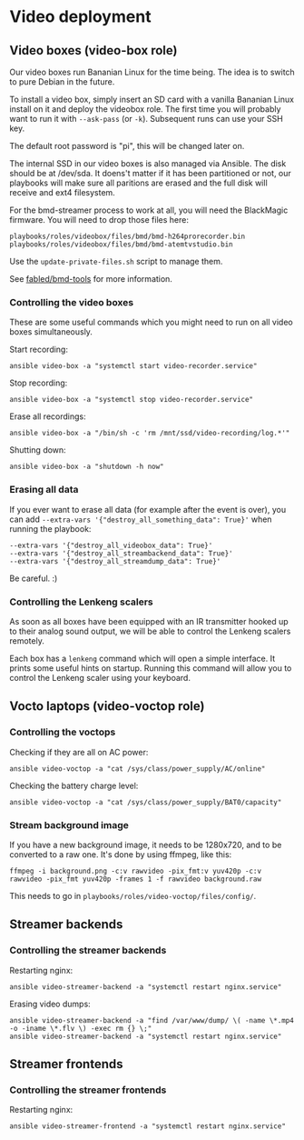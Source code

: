 # Video deployment

## Video boxes (video-box role)

Our video boxes run Bananian Linux for the time being. The idea is to switch to
pure Debian in the future.

To install a video box, simply insert an SD card with a vanilla Bananian Linux
install on it and deploy the videobox role. The first time you will probably
want to run it with `--ask-pass` (or `-k`). Subsequent runs can use your SSH
key.

The default root password is "pi", this will be changed later on.

The internal SSD in our video boxes is also managed via Ansible. The disk should
be at /dev/sda. It doens't matter if it has been partitioned or not, our
playbooks will make sure all paritions are erased and the full disk will receive
and ext4 filesystem.

For the bmd-streamer process to work at all, you will need the BlackMagic
firmware. You will need to drop those files here:

    playbooks/roles/videobox/files/bmd/bmd-h264prorecorder.bin
    playbooks/roles/videobox/files/bmd/bmd-atemtvstudio.bin

Use the `update-private-files.sh` script to manage them.

See [fabled/bmd-tools](https://github.com/fabled/bmd-tools) for more
information.

### Controlling the video boxes

These are some useful commands which you might need to run on all video boxes
simultaneously.

Start recording:

    ansible video-box -a "systemctl start video-recorder.service"

Stop recording:

    ansible video-box -a "systemctl stop video-recorder.service"

Erase all recordings:

    ansible video-box -a "/bin/sh -c 'rm /mnt/ssd/video-recording/log.*'"

Shutting down:

    ansible video-box -a "shutdown -h now"

### Erasing all data

If you ever want to erase all data (for example after the event is over), you
can add `--extra-vars '{"destroy_all_something_data": True}'` when running the
playbook:

    --extra-vars '{"destroy_all_videobox_data": True}'
    --extra-vars '{"destroy_all_streambackend_data": True}'
    --extra-vars '{"destroy_all_streamdump_data": True}'

Be careful. :)

### Controlling the Lenkeng scalers

As soon as all boxes have been equipped with an IR transmitter hooked up to
their analog sound output, we will be able to control the Lenkeng scalers
remotely.

Each box has a `lenkeng` command which will open a simple interface. It prints
some useful hints on startup. Running this command will allow you to control
the Lenkeng scaler using your keyboard.


## Vocto laptops (video-voctop role)

### Controlling the voctops

Checking if they are all on AC power:

    ansible video-voctop -a "cat /sys/class/power_supply/AC/online"

Checking the battery charge level:

    ansible video-voctop -a "cat /sys/class/power_supply/BAT0/capacity"

### Stream background image

If you have a new background image, it needs to be 1280x720, and to be
converted to a raw one. It's done by using ffmpeg, like this:

`ffmpeg -i background.png -c:v rawvideo -pix_fmt:v yuv420p -c:v rawvideo -pix_fmt yuv420p -frames 1 -f rawvideo background.raw`

This needs to go in `playbooks/roles/video-voctop/files/config/`.


## Streamer backends

### Controlling the streamer backends

Restarting nginx:

    ansible video-streamer-backend -a "systemctl restart nginx.service"

Erasing video dumps:

    ansible video-streamer-backend -a "find /var/www/dump/ \( -name \*.mp4 -o -iname \*.flv \) -exec rm {} \;"
    ansible video-streamer-backend -a "systemctl restart nginx.service"

## Streamer frontends

### Controlling the streamer frontends

Restarting nginx:

    ansible video-streamer-frontend -a "systemctl restart nginx.service"
